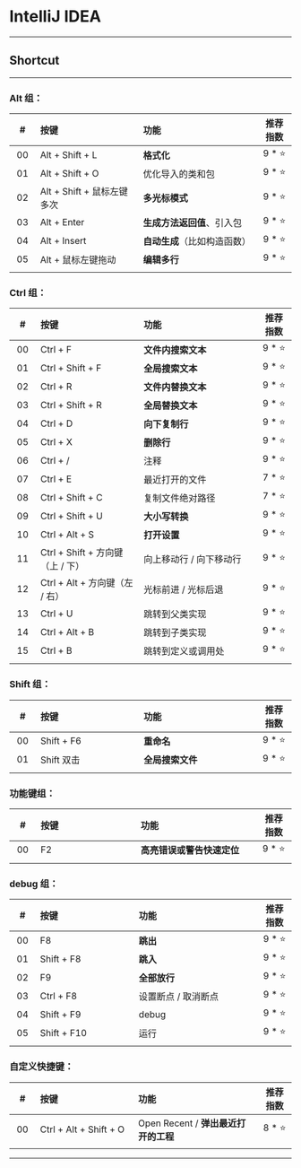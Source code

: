 # IntelliJ IDEA

---

## Shortcut

---

### Alt 组：

| # | 按键 | 功能 | 推荐指数 |
|:---:|:---|:---|:---:|
| 00 | Alt + Shift + L | **格式化** | 9 * ⭐ |
| 01 | Alt + Shift + O | 优化导入的类和包 | 9 * ⭐ |
| 02 | Alt + Shift + 鼠标左键多次 | **多光标模式** | 9 * ⭐ |
| 03 | Alt + Enter  | **生成方法返回值**、引入包 | 9 * ⭐ |
| 04 | Alt + Insert | **自动生成**（比如构造函数） | 9 * ⭐ |
| 05 | Alt + 鼠标左键拖动 | **编辑多行** | 9 * ⭐ |
|<img width=50px/>|<img width=400px/>|<img width=500px/>|<img width=100px/>|

### Ctrl 组：

| # | 按键 | 功能 | 推荐指数 |
|:---:|:---|:---|:---:|
| 00 | Ctrl + F | **文件内搜索文本** | 9 * ⭐ | 
| 01 | Ctrl + Shift + F | **全局搜索文本** | 9 * ⭐ |
| 02 | Ctrl + R | **文件内替换文本** | 9 * ⭐ | 
| 03 | Ctrl + Shift + R | **全局替换文本** | 9 * ⭐ |
| 04 | Ctrl + D | **向下复制行** | 9 * ⭐ |
| 05 | Ctrl + X | **删除行** | 9 * ⭐ |
| 06 | Ctrl + / | 注释 | 9 * ⭐ |
| 07 | Ctrl + E | 最近打开的文件 | 7 * ⭐ | 
| 08 | Ctrl + Shift + C | 复制文件绝对路径 | 7 * ⭐ |
| 09 | Ctrl + Shift + U | **大小写转换** | 9 * ⭐ |
| 10 | Ctrl + Alt + S | **打开设置** | 9 * ⭐ |
| 11 | Ctrl + Shift + 方向键（上 / 下）| 向上移动行 / 向下移动行 | 9 * ⭐ |
| 12 | Ctrl + Alt + 方向键（左 / 右）| 光标前进 / 光标后退 | 9 * ⭐ |
| 13 | Ctrl + U | 跳转到父类实现 | 9 * ⭐ |
| 14 | Ctrl + Alt + B | 跳转到子类实现 | 9 * ⭐ |
| 15 | Ctrl + B | 跳转到定义或调用处 | 9 * ⭐ |
|<img width=50px/>|<img width=400px/>|<img width=500px/>|<img width=100px/>|

### Shift 组：

| # | 按键 | 功能 | 推荐指数 |
|:---:|:---|:---|:---:|
| 00 | Shift + F6 | **重命名** | 9 * ⭐ |
| 01 | Shift 双击 | **全局搜索文件** | 9 * ⭐ |
|<img width=50px/>|<img width=400px/>|<img width=500px/>|<img width=100px/>|

### 功能键组：

| # | 按键 | 功能 | 推荐指数 |
|:---:|:---|:---|:---:|
| 00 | F2 | **高亮错误或警告快速定位** | 9 * ⭐ |
|<img width=50px/>|<img width=400px/>|<img width=500px/>|<img width=100px/>|

### debug 组：

| # | 按键 | 功能 | 推荐指数 |
|:---:|:---|:---|:---:|
| 00 | F8 | **跳出** | 9 * ⭐ |
| 01 | Shift + F8 | **跳入** | 9 * ⭐ |
| 02 | F9 | **全部放行** | 9 * ⭐ |
| 03 | Ctrl + F8 | 设置断点 / 取消断点 | 9 * ⭐ |
| 04 | Shift + F9  | debug | 9 * ⭐ |
| 05 | Shift + F10  | 运行 | 9 * ⭐ |
|<img width=50px/>|<img width=400px/>|<img width=500px/>|<img width=100px/>|

### 自定义快捷键：

| # | 按键 | 功能 | 推荐指数 |
|:---:|:---|:---|:---:|
| 00 | Ctrl + Alt + Shift + O | Open Recent / **弹出最近打开的工程** | 8 * ⭐ |
|<img width=50px/>|<img width=400px/>|<img width=500px/>|<img width=100px/>|

---






